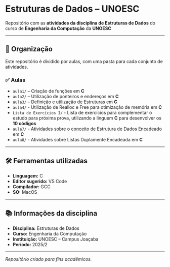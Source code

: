 # Estruturas de Dados – UNOESC

Repositório com as **atividades da disciplina de Estruturas de Dados** do curso de **Engenharia da Computação** da **UNOESC**

---

## 📁 Organização

Este repositório é dividido por aulas, com uma pasta para cada conjunto de atividades.

### ✅ Aulas

- `aula1/` – Criação de funções em **C**
- `aula2/` – Utilização de ponteiros e endereços em **C**
- `aula3/` – Definição e utilização de Estruturas em **C**
- `aula4/` - Utilização de Realloc e Free para otimização de memória em **C**
- `Lista de Exercícios I/` - Lista de exercícios para complementar o estudo para próxima prova, utilizando a linguem **C** para desenvolver os **10 códigos**
- `aula7/` - Atividades sobre o conceito de Estrutura de Dados Encadeado em **C**
- `aula8/` - Atividades sobre Listas Duplamente Encadeada em **C**

---

## 🛠️ Ferramentas utilizadas

- **Linguagem:** C
- **Editor sugerido:** VS Code
- **Compilador:** GCC
- **SO:** MacOS

---

## 📚 Informações da disciplina

- **Disciplina:** Estruturas de Dados  
- **Curso:** Engenharia da Computação  
- **Instituição:** UNOESC – Campus Joaçaba  
- **Período:** 2025/2  

---

*Repositório criado para fins acadêmicos.*
